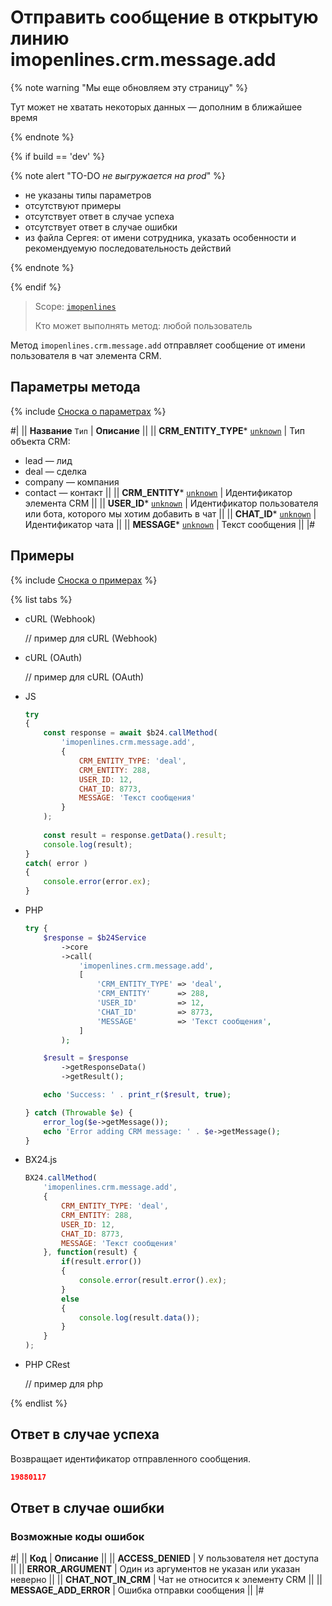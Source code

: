 # Отправить сообщение в открытую линию imopenlines.crm.message.add

{% note warning "Мы еще обновляем эту страницу" %}

Тут может не хватать некоторых данных — дополним в ближайшее время

{% endnote %}

{% if build == 'dev' %}

{% note alert "TO-DO _не выгружается на prod_" %}

- не указаны типы параметров
- отсутствуют примеры
- отсутствует ответ в случае успеха
- отсутствует ответ в случае ошибки
- из файла Сергея: от имени сотрудника, указать особенности и рекомендуемую последовательность действий

{% endnote %}

{% endif %}

> Scope: [`imopenlines`](../../../scopes/permissions.md)
>
> Кто может выполнять метод: любой пользователь

Метод `imopenlines.crm.message.add` отправляет сообщение от имени пользователя в чат элемента CRM.

## Параметры метода

{% include [Сноска о параметрах](../../../../_includes/required.md) %}

#|
|| **Название**
`Тип` | **Описание** ||
|| **CRM_ENTITY_TYPE***
[`unknown`](../../../data-types.md) | Тип объекта CRM:
- lead — лид
- deal — сделка
- company — компания
- contact — контакт
 ||
|| **CRM_ENTITY***
[`unknown`](../../../data-types.md) | Идентификатор элемента CRM ||
|| **USER_ID***
[`unknown`](../../../data-types.md) | Идентификатор пользователя или бота, которого мы хотим добавить в чат ||
|| **CHAT_ID***
[`unknown`](../../../data-types.md) | Идентификатор чата ||
|| **MESSAGE***
[`unknown`](../../../data-types.md) | Текст сообщения ||
|#

## Примеры

{% include [Сноска о примерах](../../../../_includes/examples.md) %}

{% list tabs %}

- cURL (Webhook)

    // пример для cURL (Webhook)

- cURL (OAuth)

    // пример для cURL (OAuth)

- JS


    ```js
    try
    {
    	const response = await $b24.callMethod(
    		'imopenlines.crm.message.add',
    		{
    			CRM_ENTITY_TYPE: 'deal',
    			CRM_ENTITY: 288,
    			USER_ID: 12,
    			CHAT_ID: 8773,
    			MESSAGE: 'Текст сообщения'
    		}
    	);
    	
    	const result = response.getData().result;
    	console.log(result);
    }
    catch( error )
    {
    	console.error(error.ex);
    }
    ```

- PHP


    ```php
    try {
        $response = $b24Service
            ->core
            ->call(
                'imopenlines.crm.message.add',
                [
                    'CRM_ENTITY_TYPE' => 'deal',
                    'CRM_ENTITY'      => 288,
                    'USER_ID'         => 12,
                    'CHAT_ID'         => 8773,
                    'MESSAGE'         => 'Текст сообщения',
                ]
            );
    
        $result = $response
            ->getResponseData()
            ->getResult();
    
        echo 'Success: ' . print_r($result, true);
    
    } catch (Throwable $e) {
        error_log($e->getMessage());
        echo 'Error adding CRM message: ' . $e->getMessage();
    }
    ```

- BX24.js

    ```js
    BX24.callMethod(
        'imopenlines.crm.message.add',
        {
            CRM_ENTITY_TYPE: 'deal',
            CRM_ENTITY: 288,
            USER_ID: 12,
            CHAT_ID: 8773,
            MESSAGE: 'Текст сообщения'
        }, function(result) {
            if(result.error())
            {
                console.error(result.error().ex);
            }
            else
            {
                console.log(result.data());
            }
        }
    );
    ```

- PHP CRest

    // пример для php

{% endlist %}

## Ответ в случае успеха

Возвращает идентификатор отправленного сообщения.

```json
19880117
```

## Ответ в случае ошибки

### Возможные коды ошибок

#|
|| **Код** | **Описание** ||
|| **ACCESS_DENIED** | У пользователя нет доступа ||
|| **ERROR_ARGUMENT** | Один из аргументов не указан или указан неверно ||
|| **CHAT_NOT_IN_CRM** | Чат не относится к элементу CRM ||
|| **MESSAGE_ADD_ERROR** | Ошибка отправки сообщения ||
|#